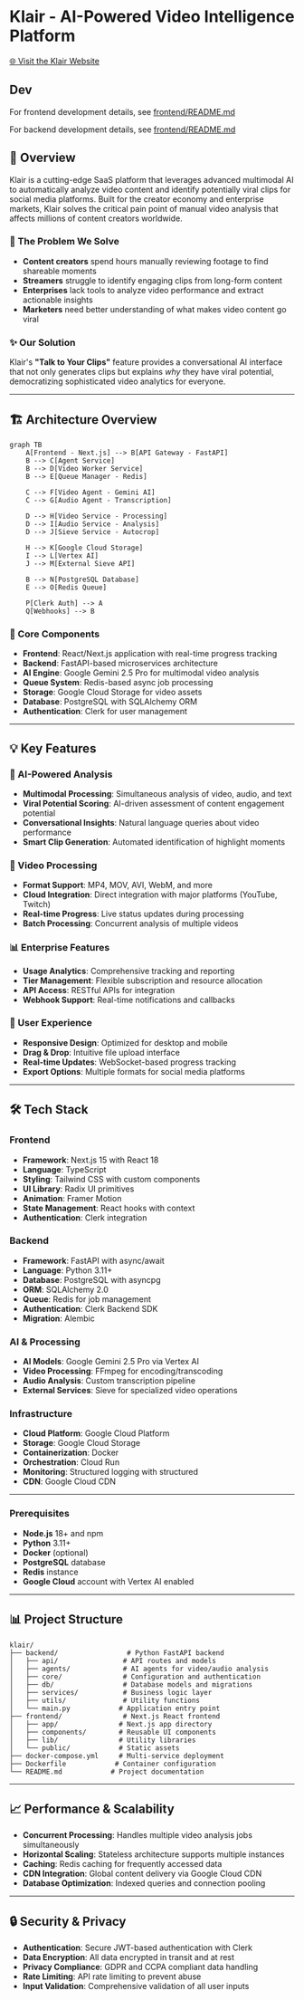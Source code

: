 # Klair - AI-Powered Video Intelligence Platform

[🌐 Visit the Klair Website](https://www.clipdai.com)

## Dev

For frontend development details, see [frontend/README.md](frontend/README.md)

For backend development details, see [frontend/README.md](backend/README.md)

## 📖 Overview

Klair is a cutting-edge SaaS platform that leverages advanced multimodal AI to automatically analyze video content and identify potentially viral clips for social media platforms. Built for the creator economy and enterprise markets, Klair solves the critical pain point of manual video analysis that affects millions of content creators worldwide.

### 🎯 The Problem We Solve

- **Content creators** spend hours manually reviewing footage to find shareable moments
- **Streamers** struggle to identify engaging clips from long-form content
- **Enterprises** lack tools to analyze video performance and extract actionable insights
- **Marketers** need better understanding of what makes video content go viral

### ✨ Our Solution

Klair's **"Talk to Your Clips"** feature provides a conversational AI interface that not only generates clips but explains *why* they have viral potential, democratizing sophisticated video analytics for everyone.

---

## 🏗️ Architecture Overview

```mermaid
graph TB
    A[Frontend - Next.js] --> B[API Gateway - FastAPI]
    B --> C[Agent Service]
    B --> D[Video Worker Service]
    B --> E[Queue Manager - Redis]
    
    C --> F[Video Agent - Gemini AI]
    C --> G[Audio Agent - Transcription]
    
    D --> H[Video Service - Processing]
    D --> I[Audio Service - Analysis]
    D --> J[Sieve Service - Autocrop]
    
    H --> K[Google Cloud Storage]
    I --> L[Vertex AI]
    J --> M[External Sieve API]
    
    B --> N[PostgreSQL Database]
    E --> O[Redis Queue]
    
    P[Clerk Auth] --> A
    Q[Webhooks] --> B
```

### 🔧 Core Components

- **Frontend**: React/Next.js application with real-time progress tracking
- **Backend**: FastAPI-based microservices architecture
- **AI Engine**: Google Gemini 2.5 Pro for multimodal video analysis
- **Queue System**: Redis-based async job processing
- **Storage**: Google Cloud Storage for video assets
- **Database**: PostgreSQL with SQLAlchemy ORM
- **Authentication**: Clerk for user management

---

## 💡 Key Features

### 🤖 AI-Powered Analysis
- **Multimodal Processing**: Simultaneous analysis of video, audio, and text
- **Viral Potential Scoring**: AI-driven assessment of content engagement potential
- **Conversational Insights**: Natural language queries about video performance
- **Smart Clip Generation**: Automated identification of highlight moments

### 🎥 Video Processing
- **Format Support**: MP4, MOV, AVI, WebM, and more
- **Cloud Integration**: Direct integration with major platforms (YouTube, Twitch)
- **Real-time Progress**: Live status updates during processing
- **Batch Processing**: Concurrent analysis of multiple videos

### 📊 Enterprise Features
- **Usage Analytics**: Comprehensive tracking and reporting
- **Tier Management**: Flexible subscription and resource allocation
- **API Access**: RESTful APIs for integration
- **Webhook Support**: Real-time notifications and callbacks

### 🎨 User Experience
- **Responsive Design**: Optimized for desktop and mobile
- **Drag & Drop**: Intuitive file upload interface
- **Real-time Updates**: WebSocket-based progress tracking
- **Export Options**: Multiple formats for social media platforms

---

## 🛠️ Tech Stack

### Frontend
- **Framework**: Next.js 15 with React 18
- **Language**: TypeScript
- **Styling**: Tailwind CSS with custom components
- **UI Library**: Radix UI primitives
- **Animation**: Framer Motion
- **State Management**: React hooks with context
- **Authentication**: Clerk integration

### Backend
- **Framework**: FastAPI with async/await
- **Language**: Python 3.11+
- **Database**: PostgreSQL with asyncpg
- **ORM**: SQLAlchemy 2.0
- **Queue**: Redis for job management
- **Authentication**: Clerk Backend SDK
- **Migration**: Alembic

### AI & Processing
- **AI Models**: Google Gemini 2.5 Pro via Vertex AI
- **Video Processing**: FFmpeg for encoding/transcoding
- **Audio Analysis**: Custom transcription pipeline
- **External Services**: Sieve for specialized video operations

### Infrastructure
- **Cloud Platform**: Google Cloud Platform
- **Storage**: Google Cloud Storage
- **Containerization**: Docker
- **Orchestration**: Cloud Run
- **Monitoring**: Structured logging with structured
- **CDN**: Google Cloud CDN

---

### Prerequisites

- **Node.js** 18+ and npm
- **Python** 3.11+
- **Docker** (optional)
- **PostgreSQL** database
- **Redis** instance
- **Google Cloud** account with Vertex AI enabled

---

## 📊 Project Structure

```
klair/
├── backend/                 # Python FastAPI backend
│   ├── api/                # API routes and models
│   ├── agents/             # AI agents for video/audio analysis
│   ├── core/               # Configuration and authentication
│   ├── db/                 # Database models and migrations
│   ├── services/           # Business logic layer
│   ├── utils/              # Utility functions
│   └── main.py            # Application entry point
├── frontend/               # Next.js React frontend
│   ├── app/               # Next.js app directory
│   ├── components/        # Reusable UI components
│   ├── lib/               # Utility libraries
│   └── public/            # Static assets
├── docker-compose.yml     # Multi-service deployment
├── Dockerfile            # Container configuration
└── README.md            # Project documentation
```

---

## 📈 Performance & Scalability

- **Concurrent Processing**: Handles multiple video analysis jobs simultaneously
- **Horizontal Scaling**: Stateless architecture supports multiple instances
- **Caching**: Redis caching for frequently accessed data
- **CDN Integration**: Global content delivery via Google Cloud CDN
- **Database Optimization**: Indexed queries and connection pooling

---

## 🔒 Security & Privacy

- **Authentication**: Secure JWT-based authentication with Clerk
- **Data Encryption**: All data encrypted in transit and at rest
- **Privacy Compliance**: GDPR and CCPA compliant data handling
- **Rate Limiting**: API rate limiting to prevent abuse
- **Input Validation**: Comprehensive validation of all user inputs

